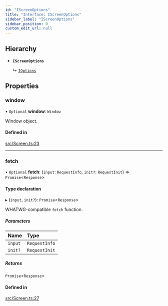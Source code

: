 ```yaml
---
id: "IScreenOptions"
title: "Interface: IScreenOptions"
sidebar_label: "IScreenOptions"
sidebar_position: 0
custom_edit_url: null
---
```


## Hierarchy

- **`IScreenOptions`**

  ↳ [`IOptions`](IOptions.md)

## Properties

### window

• `Optional` **window**: `Window`

Window object.

#### Defined in

[src/Screen.ts:23](https://github.com/canvg/canvg/blob/5c58ee8/src/Screen.ts#L23)

___

### fetch

• `Optional` **fetch**: (`input`: `RequestInfo`, `init?`: `RequestInit`) => `Promise`<`Response`\>

#### Type declaration

▸ (`input`, `init?`): `Promise`<`Response`\>

WHATWG-compatible `fetch` function.

##### Parameters

| Name | Type |
| :------ | :------ |
| `input` | `RequestInfo` |
| `init?` | `RequestInit` |

##### Returns

`Promise`<`Response`\>

#### Defined in

[src/Screen.ts:27](https://github.com/canvg/canvg/blob/5c58ee8/src/Screen.ts#L27)
